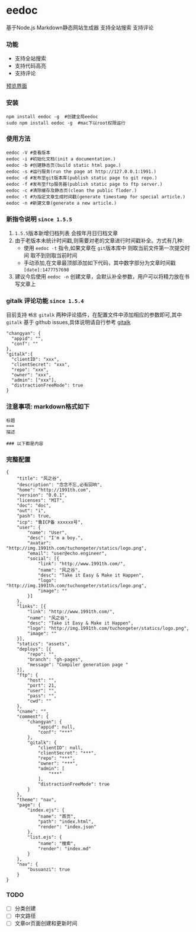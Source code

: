 eedoc
===
基于Node.js Markdown静态网站生成器 支持全站搜索 支持评论

### 功能
- 支持全站搜索
- 支持代码高亮
- 支持评论

[预览界面](https://pluckypan.github.io)

### 安装
```
npm install eedoc -g  #创建全局eedoc
sudo npm install eedoc -g  #mac下以root权限运行
```

### 使用方法
```
eedoc -V #查看版本
eedoc -i #初始化文档(init a documentation.)
eedoc -b #创建静态页(build static html page.)
eedoc -s #运行服务(run the page at http://127.0.0.1:1991.)
eedoc -d #发布至git版本库(publish static page to git repo.)
eedoc -f #发布至ftp服务器(publish static page to ftp server.)
eedoc -c #清除缓存及静态页(clean the public floder.)
eedoc -t #为指定文章生成时间戳(generate timestamp for special article.)
eedoc -n #新建文章(generate a new article.)
```

### 新指令说明 `since 1.5.5`
1. `1.5.5`版本新增归档列表 会按年月日归档文章
2. 由于老版本未统计时间戳,则需要对老的文章进行时间戳补全。方式有几种:
   - 使用 `eedoc -t` 指令,如果文章在 `git`版本库中 则取当前文件第一次提交时间 取不到则取当前时间
   - 手动添加,在文章最顶部添加如下代码，其中数字部分为文章时间戳 `[date]:1477757698`
3. 建议今后使用 `eedoc -n` 创建文章，会默认补全参数，用户可以将精力放在书写文章上

### gitalk 评论功能 `since 1.5.4`
目前支持 `畅言` `gitalk` 两种评论插件，在配置文件中添加相应的参数即可,其中 `gitalk` 基于 github issues,具体说明请自行参考  [gitalk](https://github.com/gitalk/gitalk/blob/master/readme-cn.md)
```
"changyan": {
  "appid": "",
  "conf": ""
},
"gitalk":{
  "clientID": "xxx",
  "clientSecret": "xxx",
  "repo": "xxx",
  "owner": "xxx",
  "admin": ["xxx"],
  "distractionFreeMode": true
}
```

### 注意事项: markdown格式如下
```
标题
===
描述

### 以下都是内容
```

### 完整配置
```
{
	"title": "风之谷",
	"description": "念念不忘,必有回响",
	"home": "http://1991th.com",
	"version": "0.0.1",
	"licenses": "MIT",
	"doc": "doc",
	"out": "i",
	"pash": true,
	"icp": "鲁ICP备 xxxxxx号",
	"user": {
		"name": "User",
		"desc": "I'm a boy.",
		"avatar": "http://img.1991th.com/tuchongeter/statics/logo.png",
		"email": "user@echo.engineer",
		"social": [{
			"link": "http://www.1991th.com/",
			"name": "风之谷",
			"desc": "Take it Easy & Make it Happen",
			"logo": "http://img.1991th.com/tuchongeter/statics/logo.png",
			"image": ""
		}]
	},
	"links": [{
		"link": "http://www.1991th.com/",
		"name": "风之谷",
		"desc": "Take it Easy & Make it Happen",
		"logo": "http://img.1991th.com/tuchongeter/statics/logo.png",
		"image": ""
	}],
	"statics": "assets",
	"deploys": [{
		"repo": "",
		"branch": "gh-pages",
		"message": "Compiler generation page "
	}],
	"ftp": {
		"host": "",
		"port": 21,
		"user": "",
		"pass": "",
		"cwd": ""
	},
	"cname": "",
	"comment": {
		"changyan": {
			"appid": null,
			"conf": "***"
		},
		"gitalk": {
			"clientID": null,
			"clientSecret": "***",
			"repo": "***",
			"owner": "***",
			"admin": [
				"***"
			],
			"distractionFreeMode": true
		}
	},
	"theme": "nav",
	"page": {
		"index.ejs": {
			"name": "首页",
			"path": "index.html",
			"render": "index.json"
		},
		"list.ejs": {
			"name": "搜索",
			"render": "index.md"
		}
	},
	"nav": {
		"busuanzi": true
	}
}
```

### TODO
- [ ] 分类创建
- [ ] 中文路径
- [ ] 文章or页面创建和更新时间